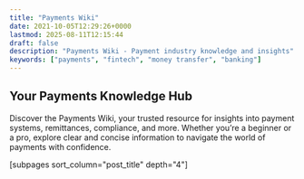 ```yaml
---
title: "Payments Wiki"
date: 2021-10-05T12:29:26+0000
lastmod: 2025-08-11T12:15:44
draft: false
description: "Payments Wiki - Payment industry knowledge and insights"
keywords: ["payments", "fintech", "money transfer", "banking"]
---
```


## Your Payments Knowledge Hub

Discover the Payments Wiki, your trusted resource for insights into payment systems, remittances, compliance, and more. Whether you’re a beginner or a pro, explore clear and concise information to navigate the world of payments with confidence.

[subpages sort_column="post_title" depth="4"]